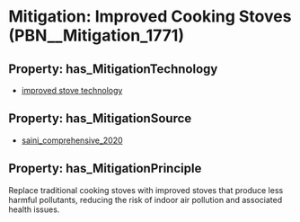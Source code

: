 # Mitigation: __Improved Cooking Stoves__ (PBN__Mitigation_1771)

## Property: has_MitigationTechnology

* [improved stove technology](../Technology/PBN__Technology_4052)

## Property: has_MitigationSource

* [saini_comprehensive_2020](../Article/PBN__Article_281)

## Property: has_MitigationPrinciple

Replace traditional cooking stoves with improved stoves that produce less harmful pollutants, reducing the risk of indoor air pollution and associated health issues.

